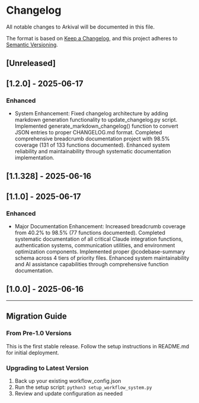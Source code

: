 # Changelog

All notable changes to Arkival will be documented in this file.

The format is based on [Keep a Changelog](https://keepachangelog.com/en/1.0.0/),
and this project adheres to [Semantic Versioning](https://semver.org/spec/v2.0.0.html).

## [Unreleased]

## [1.2.0] - 2025-06-17

### Enhanced
- System Enhancement: Fixed changelog architecture by adding markdown generation functionality to update_changelog.py script. Implemented generate_markdown_changelog() function to convert JSON entries to proper CHANGELOG.md format. Completed comprehensive breadcrumb documentation project with 98.5% coverage (131 of 133 functions documented). Enhanced system reliability and maintainability through systematic documentation implementation.

## [1.1.328] - 2025-06-16

## [1.1.0] - 2025-06-17

### Enhanced
- Major Documentation Enhancement: Increased breadcrumb coverage from 40.2% to 98.5% (77 functions documented). Completed systematic documentation of all critical Claude integration functions, authentication systems, communication utilities, and environment optimization components. Implemented proper @codebase-summary schema across 4 tiers of priority files. Enhanced system maintainability and AI assistance capabilities through comprehensive function documentation.

## [1.0.0] - 2025-06-16

---

## Migration Guide

### From Pre-1.0 Versions
This is the first stable release. Follow the setup instructions in README.md for initial deployment.

### Upgrading to Latest Version
1. Back up your existing workflow_config.json
2. Run the setup script: `python3 setup_workflow_system.py`
3. Review and update configuration as needed